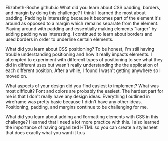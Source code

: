 Elizabeth-Roche.github.io
What did you learn about CSS padding, borders, and margin by doing this challenge?
I think I learned the most about padding. Padding is interesting because it becomes part of the element it's around as opposed to a margin which remains separate from the element. Playing around with padding and essentially making elements "larger" by adding padding was interesting. I continued to learn about borders and used borders in order to underline certain elements.

What did you learn about CSS positioning?
To be honest, I'm still having trouble understanding positioning and how it really impacts elements. I attempted to experiment with different types of positioning to see what they did in different uses but wasn't really understanding the the application of each different position. After a while, I found I wasn't getting anywhere so I moved on.

What aspects of your design did you find easiest to implement? What was most difficult?
Font and colors are probably the easiest. The hardest part for me is that I don't really have any design ideas. Everything I outlined in wireframe was pretty basic because I didn't have any other ideas. Positioning, padding, and margins continue to be challenging for me.

What did you learn about adding and formatting elements with CSS in this challenge?
I learned that I need a lot more practice with this. I also learned the importance of having organized HTML so you can create a stylesheet that does exactly what you want it to.s